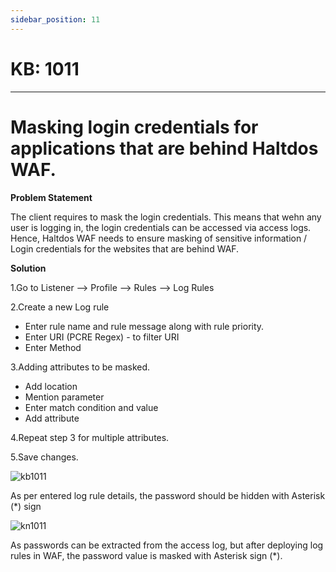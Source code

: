 ```yaml
---
sidebar_position: 11
---
```


# KB: 1011
-----------

# Masking login credentials for applications that are behind Haltdos WAF.

**Problem Statement**

The client requires to mask the login credentials. This means that wehn any user is logging in, the login credentials can be accessed via access logs. Hence, Haltdos WAF needs to ensure masking of sensitive information / Login credentials for the websites that are behind WAF.

**Solution**

1.Go to Listener --> Profile --> Rules --> Log Rules

2.Create a new Log rule
*   Enter rule name and rule message along with rule priority.
*   Enter URI (PCRE Regex) - to filter URI
*   Enter Method

3.Adding attributes to be masked.
*   Add location
*   Mention parameter
*   Enter match condition and value
*   Add attribute

4.Repeat step 3 for multiple attributes.

5.Save changes.

![kb1011](/tutorials/logrule.png)

As per entered log rule details, the password should be hidden with Asterisk (*) sign

![kn1011](/tutorials/logruleresult.png)


As passwords can be extracted from the access log, but after deploying log rules in WAF, the password value is masked with Asterisk sign (*).